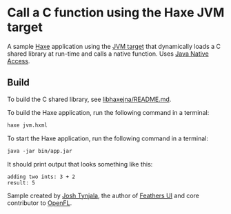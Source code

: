 # Call a C function using the Haxe JVM target

A sample [Haxe](https://haxe.org/) application using the [JVM target](https://haxe.org/manual/target-jvm-getting-started.html) that dynamically loads a C shared library at run-time and calls a native function. Uses [Java Native Access](https://github.com/java-native-access/jna).

## Build

To build the C shared library, see [libhaxejna/README.md](libhaxejna/README.md).

To build the Haxe application, run the following command in a terminal:

```haxe
haxe jvm.hxml
```

To start the Haxe application, run the following command in a terminal:

```haxe
java -jar bin/app.jar
```

It should print output that looks something like this:

```
adding two ints: 3 + 2
result: 5
```

Sample created by [Josh Tynjala](https://github.com/sponsors/joshtynjala), the author of [Feathers UI](https://feathersui.com/) and core contributor to [OpenFL](https://openfl.org/).